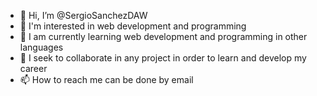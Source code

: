 - 👋 Hi, I’m @SergioSanchezDAW
- 👀 I'm interested in web development and programming
- 🌱 I am currently learning web development and programming in other languages
- 💞️ I seek to collaborate in any project in order to learn and develop my career
- 📫 How to reach me can be done by email
